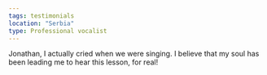 ```yaml
---
tags: testimonials
location: "Serbia"
type: Professional vocalist
---
```

Jonathan, I actually cried when we were singing. I believe that my soul has been leading me to hear this lesson, for real!